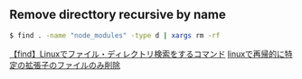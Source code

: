 ## Remove directtory recursive by name

```sh
$ find . -name "node_modules" -type d | xargs rm -rf
```

[【find】Linuxでファイル・ディレクトリ検索をするコマンド](https://uxmilk.jp/8583)
[linuxで再帰的に特定の拡張子のファイルのみ削除](https://mem-archive.com/2018/10/13/post-774/)
